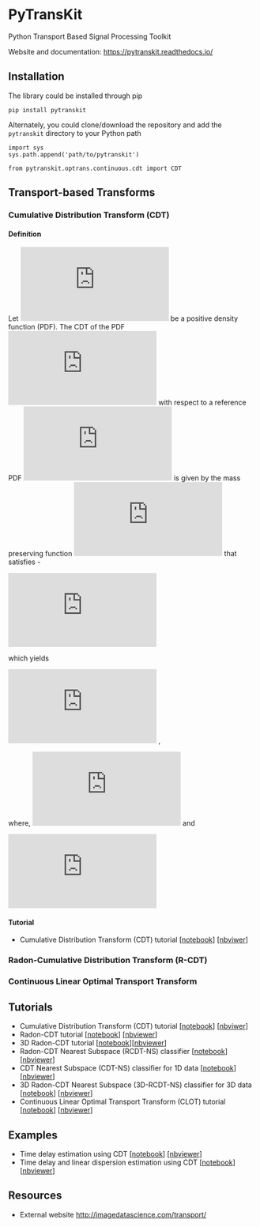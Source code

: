 # PyTransKit
Python Transport Based Signal Processing Toolkit

Website and documentation: https://pytranskit.readthedocs.io/


## Installation
The library could be installed through pip
```
pip install pytranskit
```
Alternately, you could clone/download the repository and add the `pytranskit` directory to your Python path
```
import sys
sys.path.append('path/to/pytranskit')

from pytranskit.optrans.continuous.cdt import CDT
```

## Transport-based Transforms
### Cumulative Distribution Transform (CDT)
#### Definition
Let ![equation](https://latex.codecogs.com/svg.latex?%5Cinline%20%5Cdpi%7B100%7D%20s%28%5Cmathbf%7Bx%7D%29%2C%20%5Cmathbf%7Bx%7D%5Cin%5COmega_%7Bs%7D%5Csubseteq%5Cmathbb%7BR%7D) be a positive density function (PDF). The CDT of the PDF 
![equation](https://latex.codecogs.com/svg.latex?s%28%5Cmathbf%7Bx%7D%29) 
with respect to a reference PDF ![equation](https://latex.codecogs.com/svg.latex?%5Cinline%20s_0%28%5Cmathbf%7Bx%7D%29%2C%20%5Cmathbf%7Bx%7D%5Cin%5COmega_%7Bs_0%7D%5Csubseteq%5Cmathbb%7BR%7D) is given by the mass preserving function ![equation](https://latex.codecogs.com/svg.latex?%5Cinline%20%5Cwidehat%7Bs%7D%28%5Cmathbf%7Bx%7D%29) that satisfies - 

![equation](https://latex.codecogs.com/svg.latex?%5Cinline%20%5Cint_%7B%5Cinf%28%5COmega_s%29%7D%5E%7B%5Chat%7Bs%7D%28x%29%7D%20s%28u%29du%20%3D%20%5Cint_%7B%5Cinf%28%5COmega_%7Bs_0%7D%29%7D%5E%7Bx%7D%20s_0%28u%29du)

which yields 

![equation](https://latex.codecogs.com/svg.latex?%5Cinline%20%5Cwidehat%7Bs%7D%28x%29%20%3D%20S%5E%7B-1%7D%28S_0%28x%29%29) ,

where, ![equation](https://latex.codecogs.com/svg.latex?%5Cinline%20S%28x%29%20%3D%20%5Cint_%7B-%5Cinfty%7D%5E%7Bx%7D%20s%28x%29dx)    and    

![equation](https://latex.codecogs.com/svg.latex?%5Cinline%20S_0%28x%29%20%3D%20%5Cint_%7B-%5Cinfty%7D%5E%7Bx%7D%20s_0%28x%29dx)

#### Tutorial
- Cumulative Distribution Transform (CDT) tutorial [[notebook](https://github.com/rohdelab/PyTransKit/blob/master/tutorials/01_tutorial_cdt.ipynb)] [[nbviwer](https://nbviewer.jupyter.org/github/rohdelab/PyTransKit/blob/master/tutorials/01_tutorial_cdt.ipynb)]

### Radon-Cumulative Distribution Transform (R-CDT)

### Continuous Linear Optimal Transport Transform

## Tutorials
- Cumulative Distribution Transform (CDT) tutorial [[notebook](https://github.com/rohdelab/PyTransKit/blob/master/tutorials/01_tutorial_cdt.ipynb)] [[nbviwer](https://nbviewer.jupyter.org/github/rohdelab/PyTransKit/blob/master/tutorials/01_tutorial_cdt.ipynb)]
- Radon-CDT tutorial [[notebook](https://github.com/rohdelab/PyTransKit/blob/master/tutorials/02_tutorial_rcdt.ipynb)] [[nbviewer](https://nbviewer.jupyter.org/github/rohdelab/PyTransKit/blob/master/tutorials/02_tutorial_rcdt.ipynb)]
- 3D Radon-CDT tutorial [[notebook](https://github.com/rohdelab/PyTransKit/blob/master/tutorials/05_tutorial_rcdt3D.ipynb)][[nbviewer](https://nbviewer.jupyter.org/github/rohdelab/PyTransKit/blob/master/tutorials/05_tutorial_rcdt3D.ipynb)]
- Radon-CDT Nearest Subspace (RCDT-NS) classifier [[notebook](https://github.com/rohdelab/PyTransKit/blob/master/tutorials/03_tutorial_RCDT-NS_classifier.ipynb)] [[nbviewer](https://nbviewer.jupyter.org/github/rohdelab/PyTransKit/blob/master/tutorials/03_tutorial_RCDT-NS_classifier.ipynb)]
- CDT Nearest Subspace (CDT-NS) classifier for 1D data [[notebook](https://github.com/rohdelab/PyTransKit/blob/master/tutorials/04_tutorial_CDT-NS_classifier.ipynb)] [[nbviewer](https://nbviewer.jupyter.org/github/rohdelab/PyTransKit/blob/master/tutorials/04_tutorial_CDT-NS_classifier.ipynb)]
- 3D Radon-CDT Nearest Subspace (3D-RCDT-NS) classifier for 3D data [[notebook](https://github.com/rohdelab/PyTransKit/blob/master/tutorials/06_tutorial_3DRCDT-NS_classifier.ipynb)] [[nbviewer](https://nbviewer.jupyter.org/github/rohdelab/PyTransKit/blob/master/tutorials/06_tutorial_3DRCDT-NS_classifier.ipynb)]
- Continuous Linear Optimal Transport Transform (CLOT) tutorial [[notebook](https://github.com/rohdelab/PyTransKit/blob/master/tutorials/07_tutorial_clot.ipynb)] [[nbviewer](https://nbviewer.jupyter.org/github/rohdelab/PyTransKit/blob/master/tutorials/07_tutorial_clot.ipynb)]

## Examples
- Time delay estimation using CDT [[notebook](https://github.com/rohdelab/PyTransKit/blob/master/Examples/Example01_estimation_delay.ipynb)] [[nbviewer](https://nbviewer.jupyter.org/github/rohdelab/PyTransKit/blob/master/Examples/Example01_estimation_delay.ipynb)]
- Time delay and linear dispersion estimation using CDT [[notebook](https://github.com/rohdelab/PyTransKit/blob/master/Examples/Example02_estimation_delay_linear_dispersion.ipynb)] [[nbviewer](https://nbviewer.jupyter.org/github/rohdelab/PyTransKit/blob/master/Examples/Example02_estimation_delay_linear_dispersion.ipynb)]

## Resources
- External website http://imagedatascience.com/transport/

